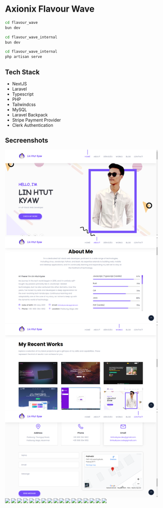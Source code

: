 # Axionix Flavour Wave

```sh
cd flavour_wave
bun dev
```

```sh
cd flavour_wave_internal
bun dev
```

```sh
cd flavour_wave_internal
php artisan serve
```

## Tech Stack
- NextJS
- Laravel
- Typescript
- PHP
- Tailwindcss
- MySQL
- Laravel Backpack
- Stripe Payment Provider
- Clerk Authentication


## Secreenshots

![](https://github.com/linhtutkyawdev/my-portfolio/blob/master/public/assets/images/screenshots/s-1.png?raw=true)
![](https://github.com/linhtutkyawdev/my-portfolio/blob/master/public/assets/images/screenshots/s-2.png?raw=true)
![](https://github.com/linhtutkyawdev/my-portfolio/blob/master/public/assets/images/screenshots/s-3.png?raw=true)
![](https://github.com/linhtutkyawdev/my-portfolio/blob/master/public/assets/images/screenshots/s-4.png?raw=true)
![](https://github.com/linhtutkyawdev/my-portfolio/blob/master/public/assets/images/screenshots/s-5.png?raw=true)
![](https://github.com/linhtutkyawdev/my-portfolio/blob/master/public/assets/images/screenshots/s-6.png?raw=true)
![](https://github.com/linhtutkyawdev/my-portfolio/blob/master/public/assets/images/screenshots/s-7.png?raw=true)
![](https://github.com/linhtutkyawdev/my-portfolio/blob/master/public/assets/images/screenshots/s-8.png?raw=true)
![](https://github.com/linhtutkyawdev/my-portfolio/blob/master/public/assets/images/screenshots/s-9.png?raw=true)
![](https://github.com/linhtutkyawdev/my-portfolio/blob/master/public/assets/images/screenshots/s-10.png?raw=true)
![](https://github.com/linhtutkyawdev/my-portfolio/blob/master/public/assets/images/screenshots/s-11.png?raw=true)
![](https://github.com/linhtutkyawdev/my-portfolio/blob/master/public/assets/images/screenshots/s-12.png?raw=true)
![](https://github.com/linhtutkyawdev/my-portfolio/blob/master/public/assets/images/screenshots/s-13.png?raw=true)
![](https://github.com/linhtutkyawdev/my-portfolio/blob/master/public/assets/images/screenshots/s-14.png?raw=true)
![](https://github.com/linhtutkyawdev/my-portfolio/blob/master/public/assets/images/screenshots/s-15.png?raw=true)
![](https://github.com/linhtutkyawdev/my-portfolio/blob/master/public/assets/images/screenshots/s-16.png?raw=true)
![](https://github.com/linhtutkyawdev/my-portfolio/blob/master/public/assets/images/screenshots/s-17.png?raw=true)
![](https://github.com/linhtutkyawdev/my-portfolio/blob/master/public/assets/images/screenshots/s-18.png?raw=true)
![](https://github.com/linhtutkyawdev/my-portfolio/blob/master/public/assets/images/screenshots/s-19.png?raw=true)
![](https://github.com/linhtutkyawdev/my-portfolio/blob/master/public/assets/images/screenshots/s-20.png?raw=true)
![](https://github.com/linhtutkyawdev/my-portfolio/blob/master/public/assets/images/screenshots/s-21.png?raw=true)




















